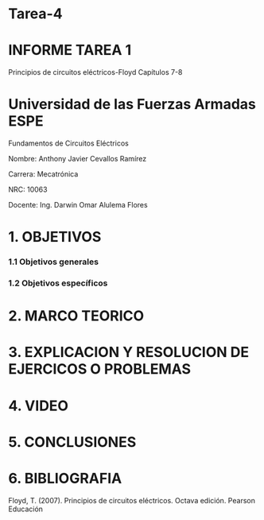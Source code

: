 # Tarea-4
# INFORME TAREA 1
Principios de circuitos eléctricos-Floyd Capítulos 7-8
# Universidad de las Fuerzas Armadas ESPE

Fundamentos de Circuitos Eléctricos

Nombre: Anthony Javier Cevallos Ramírez

Carrera: Mecatrónica

NRC: 10063

Docente: Ing. Darwin Omar Alulema Flores

# 1. OBJETIVOS
### 1.1 Objetivos generales


### 1.2 Objetivos específicos 

# 2. MARCO TEORICO

# 3. EXPLICACION Y RESOLUCION DE EJERCICOS O PROBLEMAS 


# 4. VIDEO 


# 5. CONCLUSIONES 



# 6. BIBLIOGRAFIA

Floyd, T. (2007). Principios de circuitos eléctricos. Octava edición. Pearson Educación
